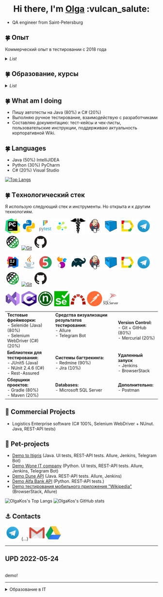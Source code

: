 
<h1 align="center">Hi there, I'm <a href="https://github.com/olgakos" target="_blank">Olga</a> :vulcan_salute: </h1>

- QA engineer from Saint-Petersburg

## :four_leaf_clover: Опыт   
Коммерческий опыт в тестировании c 2018 года
<details>
    <summary><i>List</i></summary>
<!-- Additional Work Line section -->
<!-- <summary>My Work Line</summary> -->  
    
```mermaid
  gantt 
    title In IT since 2018. Work experience (A Gantt chart was updated on 2022-12-16):
    dateFormat  YYYY-MM
    section OlgaKos
    Junior QA         :done, 2018-12, 90d
    Manual Tester	  :done, 2019-03, 2019-09
    Manual QA         :after, 2019-10, 2021-10
    QA automation engineer     :active, 2021-01, 2023-01
```
</details>

<!-- EDU section -->
## :four_leaf_clover: Образование, курсы   
<details><summary><i>List</i></summary>  
    
* qa.guru
* software-testing.ru
* Udemy
    
</details>


## :four_leaf_clover: What am I doing
- Пишу автотесты на Java (80%) и C# (20%)
- Выполняю ручное тестирование, взаимодействую с разработчиками
- Составляю документацию: тест-кейсы и чек-листы, пользовательские инструкции, поддерживаю актуальность корпоративной Wiki.
    
## :four_leaf_clover: Languages
- Java (50%) IntelliJIDEA
- Python (30%) PyCharm
- C# (20%) Visual Studio

[![Top Langs](https://github-readme-stats.vercel.app/api/top-langs/?username=olgakos&layout=compact)](https://github.com/anuraghazra/github-readme-stats)

## :four_leaf_clover: Тexнoлoгичeский стeк 
<p align="left">Я использую следующий стек и инструменты. Но открыта и к другим технологиям.</p>

<p align="left">
<a href="https://www.ххх/"><img src="images/logo/pycharm.png" width="50" height="50"  alt="olgakos" title="PyCharm"></a>
<a href="https://www.ххх/"><img src="images/logo/python.svg" width="50" height="50"  alt="olgakos" title="Python"></a>    
<a href="https://www.ххх/"><img src="images/logo/pytest.png" width="50" height="50"  alt="olgakos" title="PyTest"></a>
<a href="https://www.ххх/"><img src="images/logo/selene.png" width="50" height="50"  alt="olgakos" title="Selene"></a>
<a href="https://www.ххх/"><img src="images/logo/request.png" width="50" height="50"  alt="olgakos" title="Request"></a>    
<a href="https://www.jenkins.io/"><img src="images/logo/Jenkins.svg" width="50" height="50"  alt="olgakos" title="Jenkins"></a>
<a href="https://aerokube.com/selenoid/"><img src="images/logo/Selenoid.svg" width="50" height="50"  alt="olgakos" title="Selenoid"></a>    
<a href="https://github.com/allure-framework/allure2"><img src="images/logo/Allure.svg" width="50" height="50"  alt="olgakos" title="Allure Report"></a>    
<a href="https://web.telegram.org/"><img src="images/logo/Telegram.svg" width="50" height="50"  alt="olgakos" title="Telegram Bot"></a>
<a href="https://rest-assured.io/"><img src="images/logo/RestAssured.svg" width="50" height="50"  alt="olgakos" title="Rest-Assured"></a>
<a href="https://git.com/"><img src="https://www.vectorlogo.zone/logos/git-scm/git-scm-icon.svg" width="50" height="50" alt="Git" title="Git"></a>
<a href="https://github.com/"><img src="images/logo/GitHub.svg" width="50" height="50"  alt="olgakos" title="Github"></a>    
<!-- <a "href=https://habr.com/ru/post/438870/"><img src="images/logo/Lombok.svg" width="50" height="50"  alt="olgakos" title="Lombok"></a>  -->
<!-- <a "href=https://qameta.io/"><img src="images/logo/Allure_TO.svg" width="50" height="50"  alt="olgakos" title="Allure TestOps"></a> -->  

<p align="left">
<a href="https://www.jetbrains.com/idea/"><img src="images/logo/Idea.svg" width="50" height="50"  alt="olgakos" title="IJ IDEA"></a>
<a href="https://www.java.com/"><img src="images/logo/Java.svg" width="50" height="50"  alt="olgakos" title="Java"></a>
<a href="https://junit.org/junit5/"><img src="images/logo/Junit5.svg" width="50" height="50" alt="olgakos" title="JUnit 5"></a>
<a href="https://selenide.org/"><img src="images/logo/Selenide.svg" width="50" height="50" alt="olgakos" title="Selenide"></a>
<a href="https://gradle.org/"><img src="images/logo/Gradle.svg" width="50" height="50"  alt="olgakos" title="Gradle"></a>
<a href="https://www.jenkins.io/"><img src="images/logo/Jenkins.svg" width="50" height="50"  alt="olgakos" title="Jenkins"></a>  
<a href="https://aerokube.com/selenoid/"><img src="images/logo/Selenoid.svg" width="50" height="50"  alt="olgakos" title="Selenoid"></a>
<a href="https://github.com/allure-framework/allure2"><img src="images/logo/Allure.svg" width="50" height="50"  alt="olgakos" title="Allure Report"></a>  
<a href="https://web.telegram.org/"><img src="images/logo/Telegram.svg" width="50" height="50"  alt="olgakos" title="Telegram Bot"></a>
<a href="https://rest-assured.io/"><img src="images/logo/RestAssured.svg" width="50" height="50"  alt="olgakos" title="Rest-Assured"></a>
<a href="https://git.com/"><img src="https://www.vectorlogo.zone/logos/git-scm/git-scm-icon.svg" width="50" height="50" alt="Git" title="Git"></a>
<a href="https://github.com/"><img src="images/logo/GitHub.svg" width="50" height="50"  alt="olgakos" title="Github"></a>
<!-- <a "href=https://habr.com/ru/post/438870/"><img src="images/logo/Lombok.svg" width="50" height="50"  alt="olgakos" title="Lombok"></a>  -->
<!-- <a "href=https://qameta.io/"><img src="images/logo/Allure_TO.svg" width="50" height="50"  alt="olgakos" title="Allure TestOps"></a> -->
    

<p align="left">
<a href="https://www.ххх/"><img src="images/logo/VStudio.svg" width="50" height="50"  alt="olgakos" title="Visual Studio"></a>  
<a href="https://www.ххх/"><img src="images/logo/Csharp.svg" width="50" height="50"  alt="olgakos" title="C#"></a>
<a href="https://www.ххх/"><img src="images/logo/NUnit_png.png" width="50" height="50"  alt="olgakos" title="NUnit"></a>
<a href="https://www.ххх/"><img src="images/logo/webdriver4.png" width="50" height="50"  alt="olgakos" title="Slenium WebDriver"></a>
<a href="https://www.redmine.org/projects/redmine"><img src="images/logo/redmine_png.png" width="50" height="50" alt="olgakos" title="Redmine"></a>
<a href="https://www.postman.com/"><img src="images/logo/Postman.svg" width="50" height="50" alt="olgakos" title="Postman"></a>
<a href="https://www.microsoft.com/ru-ru/sql-server/sql-server-2019"><img src="images/logo/MicrosoftSqlServer.svg" width="50" height="50" alt="olgakos" title="Microsoft SQL Server"></a>          
    
<!--
<a href="https://qameta.io/"><img src="images/logo/Allure_TO.svg" width="50" height="50"  alt="olgakos" title="AllureTestOps"></a>
<a href="https://habr.com/ru/post/438870/"><img src="images/logo/Lombok.svg" width="50" height="50"  alt="olgakos" title="Lombok"></a>  
<a href="https://www.atlassian.com/ru/software/jira"><img src="images/logo/Jira.svg" width="50" height="50"  alt="olgakos" title="Jira"></a>
-->
</p>
    
<table valign="top"><tr>   
<td>
<b>Тестовые фреймворки:</b>
<br>- Selenide (Java) (80%) 
<br>- Selenium WebDriver (C#) (20%)
</td>   
<td  valign="top">
<b>Средства визуализации результатов тестирования: </b>
<br>- Allure 
<br>- Telegram Bot
</td>    
<td> 
<b>Version Control: </b>
<br>- Git + GitHub (80%) 
<br>- Mercurial (20%)
</td>
</tr><tr>
<td>
<b>Библиотеки для тестирования:</b>
<br>- JUnit5 (Java)
<br>- NUnit 2.4.6 (C#) 
<br>- Rest-Assured
</td>
       
<td>
<b>Системы багтрекинга:</b>
<br>- Redmine (90%)
<br>- Jira (10%)
</td>    
<td>
<b>Удаленный запуск</b>
<br>- Jenkins 
<br>- BrowserStack
</td>
</tr><tr>
<td>
<b>Сборщики проектов:</b>
<br>- Gradle (80%)
<br>- Maven (20%)
</td>  
<td>
<b>Databases:</b>
<br>- Microsoft SQL Server
<br>
</td>    
<td>
<b>Дополнительно:</b>
<br>- Postman
</td>
</tr></table>

## :sunflower: Commercial Projects 
* Logistics Enterprise software (C# 100%, Selenium WebDriver + NUnut. Java,  REST-API tests)

## :unicorn: Pet-projects
* <a target="_blank" href="https://github.com/olgakos/qa_guru_11_13_Demo_Itigris">Demo to Itigris</a>  (Java. UI tests, REST-API tests. Allure, Jenkins, Telegram Bot)
* <a target="_blank" href="https://github.com/olgakos/demo_woneit">Demo Wone IT company</a> (Python. UI tests, REST-API tests. Allure, Jenkins, Telegram Bot) 
* <a target="_blank" href="https://github.com/olgakos/demo_Dune_API">Demo Dune API</a> (Java.  REST-API tests. Allure, Jenkins)
* <a target="_blank" href="https://github.com/olgakos/demo_alfabank_api2">Demo Alfa Bank API</a> (Python. REST-API tests.)
* <a target="_blank" href="https://github.com/olgakos/qa_guru_11_21_browserstack4">Demo тестирования мобильного приложения "Wikipedia"</a> (BrowserStack, Allure)



![OlgaKos's Top Langs](http://github-profile-summary-cards.vercel.app/api/cards/repos-per-language?username=olgakos&theme=vue) ![OlgaKos's GitHub stats](http://github-profile-summary-cards.vercel.app/api/cards/stats?username=olgakos&theme=vue)
 
## :anchor: Contacts   
<p align="left">
<a href="https://t.me/kos2304"><img src="images/logo/Telegram.svg" width="50" height="50" title="My Telegram"></a> (...)
<a href="mailto:qakostina@gmail.com" target="blank"><img src="images/logo/Gmail.svg" height="50" width="50" title="My Gmail"></a>      
<a href="***" target="blank"><img src="images/logo/GoogleDrive.svg" height="50" width="50" title="Краткое резюме в Google Drive (пока не загрузено)"></a>

    
<!--
[![Email](images/logo/GmailIcon.png)](mailto:qaxxx@gmail.com)
<a href="https://t.me/xxx" target="blank"><img align="center" src="https://www.vectorlogo.zone/logos/telegram/telegram-icon.svg" alt="Olga Kos" height="50" width="50" /></a>
<a href="***" target="blank"><img align="center" src="https://www.vectorlogo.zone/logos/google_drive/google_drive-icon.svg" alt="Google Drive" height="50" width="50" ></a>
<a><img width="53%" align="center" title="Profile" alt="Olga's Profile" src="https://github-stats-alpha.vercel.app/api/?username=olgakos&cc=FFFFFF&tc=00b887&ic=b8722b&bc=FFFFFF"></a> 
![](https://github-profile-summary-cards.vercel.app/api/cards/profile-details?username=olgakos&theme=vue)
## :anchor: Contacts
  ![Telegram](https://img.shields.io/badge/Telegram-2CA5E0?style=for-the-badge&logo=telegram&logoColor=white)
  ![Facebook](https://img.shields.io/badge/Facebook-%231877F2.svg?style=for-the-badge&logo=Facebook&logoColor=white)
-->
--------------------
UPD 2022-05-24
--------------------
    
<br>demo!



-------------------
<details>
    <summary>Образование в IT</summary>
    
## :four_leaf_clover: Образование, курсы    
* qa.guru
* software-testing.ru
* Udemy
    
</details>
